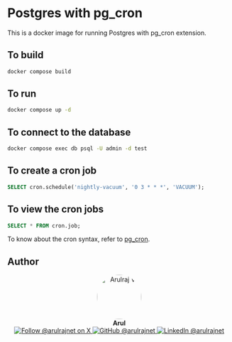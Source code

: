Postgres with pg_cron
======================

This is a docker image for running Postgres with pg_cron extension.

## To build

```bash
docker compose build
```

## To run

```bash
docker compose up -d
```

## To connect to the database

```bash
docker compose exec db psql -U admin -d test
```

## To create a cron job

```sql
SELECT cron.schedule('nightly-vacuum', '0 3 * * *', 'VACUUM');
```

## To view the cron jobs

```sql
SELECT * FROM cron.job;
```

To know about the cron syntax, refer to [pg_cron](https://github.com/citusdata/pg_cron).

## Author

<p align="center">
  <a href="https://x.com/arulrajnet">
    <img src="https://github.com/arulrajnet.png?size=100" alt="Arulraj V" width="100" height="100" style="border-radius: 50%;" class="avatar-user">
  </a>
  <br>
  <strong>Arul</strong>
  <br>
  <a href="https://x.com/arulrajnet">
    <img src="https://img.shields.io/badge/Follow-%40arulrajnet-1DA1F2?style=for-the-badge&logo=x&logoColor=white" alt="Follow @arulrajnet on X">
  </a>
  <a href="https://github.com/arulrajnet">
    <img src="https://img.shields.io/badge/GitHub-arulrajnet-181717?style=for-the-badge&logo=github&logoColor=white" alt="GitHub @arulrajnet">
  </a>
  <a href="https://linkedin.com/in/arulrajnet">
    <img src="https://custom-icon-badges.demolab.com/badge/LinkedIn-arulrajnet-0A66C2?style=for-the-badge&logo=linkedin-white&logoColor=white" alt="LinkedIn @arulrajnet">
  </a>
</p>
